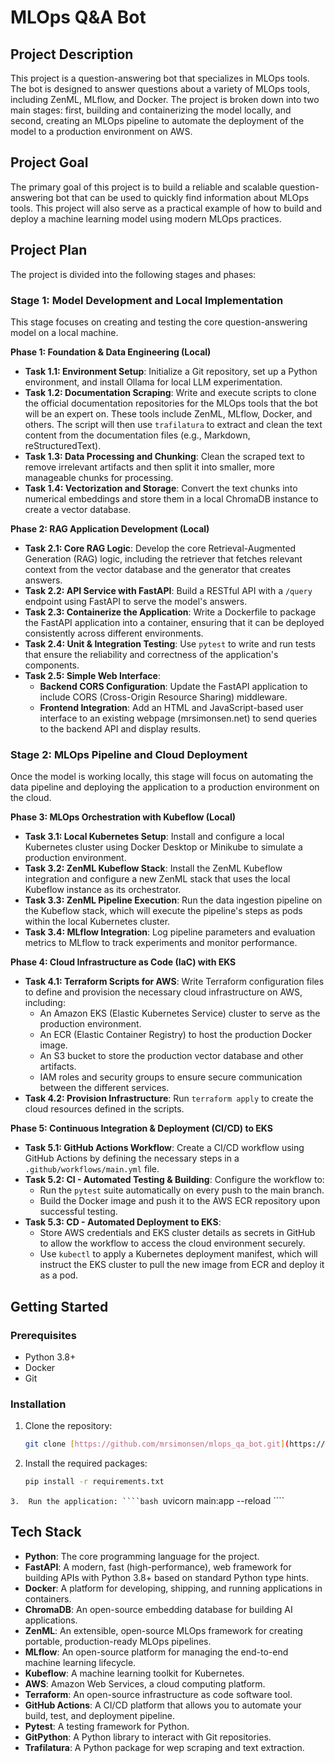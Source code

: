 # MLOps Q&A Bot

## Project Description

This project is a question-answering bot that specializes in MLOps tools. The bot is designed to answer questions about a variety of MLOps tools, including ZenML, MLflow, and Docker. The project is broken down into two main stages: first, building and containerizing the model locally, and second, creating an MLOps pipeline to automate the deployment of the model to a production environment on AWS.

## Project Goal

The primary goal of this project is to build a reliable and scalable question-answering bot that can be used to quickly find information about MLOps tools. This project will also serve as a practical example of how to build and deploy a machine learning model using modern MLOps practices.

## Project Plan

The project is divided into the following stages and phases:

### Stage 1: Model Development and Local Implementation

This stage focuses on creating and testing the core question-answering model on a local machine.

**Phase 1: Foundation & Data Engineering (Local)**

* **Task 1.1: Environment Setup**: Initialize a Git repository, set up a Python environment, and install Ollama for local LLM experimentation.
* **Task 1.2: Documentation Scraping**: Write and execute scripts to clone the official documentation repositories for the MLOps tools that the bot will be an expert on. These tools include ZenML, MLflow, Docker, and others. The script will then use `trafilatura` to extract and clean the text content from the documentation files (e.g., Markdown, reStructuredText).
* **Task 1.3: Data Processing and Chunking**: Clean the scraped text to remove irrelevant artifacts and then split it into smaller, more manageable chunks for processing.
* **Task 1.4: Vectorization and Storage**: Convert the text chunks into numerical embeddings and store them in a local ChromaDB instance to create a vector database.

**Phase 2: RAG Application Development (Local)**

* **Task 2.1: Core RAG Logic**: Develop the core Retrieval-Augmented Generation (RAG) logic, including the retriever that fetches relevant context from the vector database and the generator that creates answers.
* **Task 2.2: API Service with FastAPI**: Build a RESTful API with a `/query` endpoint using FastAPI to serve the model's answers.
* **Task 2.3: Containerize the Application**: Write a Dockerfile to package the FastAPI application into a container, ensuring that it can be deployed consistently across different environments.
* **Task 2.4: Unit & Integration Testing**: Use `pytest` to write and run tests that ensure the reliability and correctness of the application's components.
* **Task 2.5: Simple Web Interface**:
    * **Backend CORS Configuration**: Update the FastAPI application to include CORS (Cross-Origin Resource Sharing) middleware.
    * **Frontend Integration**: Add an HTML and JavaScript-based user interface to an existing webpage (mrsimonsen.net) to send queries to the backend API and display results.

### Stage 2: MLOps Pipeline and Cloud Deployment

Once the model is working locally, this stage will focus on automating the data pipeline and deploying the application to a production environment on the cloud.

**Phase 3: MLOps Orchestration with Kubeflow (Local)**

* **Task 3.1: Local Kubernetes Setup**: Install and configure a local Kubernetes cluster using Docker Desktop or Minikube to simulate a production environment.
* **Task 3.2: ZenML Kubeflow Stack**: Install the ZenML Kubeflow integration and configure a new ZenML stack that uses the local Kubeflow instance as its orchestrator.
* **Task 3.3: ZenML Pipeline Execution**: Run the data ingestion pipeline on the Kubeflow stack, which will execute the pipeline's steps as pods within the local Kubernetes cluster.
* **Task 3.4: MLflow Integration**: Log pipeline parameters and evaluation metrics to MLflow to track experiments and monitor performance.

**Phase 4: Cloud Infrastructure as Code (IaC) with EKS**

* **Task 4.1: Terraform Scripts for AWS**: Write Terraform configuration files to define and provision the necessary cloud infrastructure on AWS, including:
    * An Amazon EKS (Elastic Kubernetes Service) cluster to serve as the production environment.
    * An ECR (Elastic Container Registry) to host the production Docker image.
    * An S3 bucket to store the production vector database and other artifacts.
    * IAM roles and security groups to ensure secure communication between the different services.
* **Task 4.2: Provision Infrastructure**: Run `terraform apply` to create the cloud resources defined in the scripts.

**Phase 5: Continuous Integration & Deployment (CI/CD) to EKS**

* **Task 5.1: GitHub Actions Workflow**: Create a CI/CD workflow using GitHub Actions by defining the necessary steps in a `.github/workflows/main.yml` file.
* **Task 5.2: CI - Automated Testing & Building**: Configure the workflow to:
    * Run the `pytest` suite automatically on every push to the main branch.
    * Build the Docker image and push it to the AWS ECR repository upon successful testing.
* **Task 5.3: CD - Automated Deployment to EKS**:
    * Store AWS credentials and EKS cluster details as secrets in GitHub to allow the workflow to access the cloud environment securely.
    * Use `kubectl` to apply a Kubernetes deployment manifest, which will instruct the EKS cluster to pull the new image from ECR and deploy it as a pod.

## Getting Started

### Prerequisites

* Python 3.8+
* Docker
* Git

### Installation

1.  Clone the repository:

    ```bash
    git clone [https://github.com/mrsimonsen/mlops_qa_bot.git](https://github.com/mrsimonsen/mlops_qa_bot.git)
    ```

2.  Install the required packages:

    ```bash
    pip install -r requirements.txt
    ```

`3.  Run the application:
    ````bash
    `uvicorn main:app --reload
    ````

## Tech Stack

* **Python**: The core programming language for the project.
* **FastAPI**: A modern, fast (high-performance), web framework for building APIs with Python 3.8+ based on standard Python type hints.
* **Docker**: A platform for developing, shipping, and running applications in containers.
* **ChromaDB**: An open-source embedding database for building AI applications.
* **ZenML**: An extensible, open-source MLOps framework for creating portable, production-ready MLOps pipelines.
* **MLflow**: An open-source platform for managing the end-to-end machine learning lifecycle.
* **Kubeflow**: A machine learning toolkit for Kubernetes.
* **AWS**: Amazon Web Services, a cloud computing platform.
* **Terraform**: An open-source infrastructure as code software tool.
* **GitHub Actions**: A CI/CD platform that allows you to automate your build, test, and deployment pipeline.
* **Pytest**: A testing framework for Python.
* **GitPython**: A Python library to interact with Git repositories.
* **Trafilatura**: A Python package for wep scraping and text extraction.